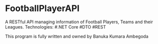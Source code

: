 # FootballPlayerAPI

A RESTful API managing information of Football Players, Teams and their Leagues.
Technologies: 
#.NET Core
#DTO 
#REST

This program is fully written and owned by Banuka Kumara Ambegoda
